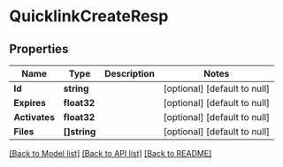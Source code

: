 # QuicklinkCreateResp

## Properties
Name | Type | Description | Notes
------------ | ------------- | ------------- | -------------
**Id** | **string** |  | [optional] [default to null]
**Expires** | **float32** |  | [optional] [default to null]
**Activates** | **float32** |  | [optional] [default to null]
**Files** | **[]string** |  | [optional] [default to null]

[[Back to Model list]](../README.md#documentation-for-models) [[Back to API list]](../README.md#documentation-for-api-endpoints) [[Back to README]](../README.md)


